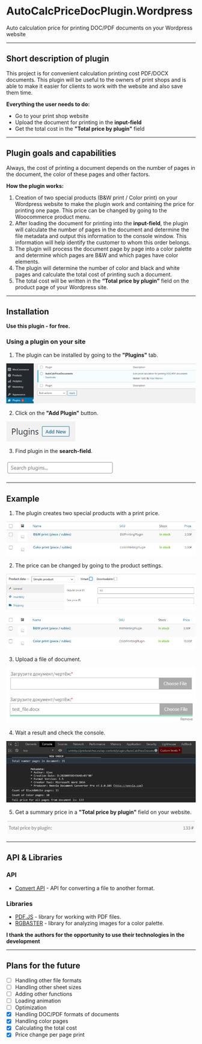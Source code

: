 # AutoCalcPriceDocPlugin.Wordpress
Auto calculation price for printing DOC/PDF documents on your Wordpress website  
____
## Short description of plugin
This project is for convenient calculation printing cost PDF/DOCX documents. This plugin will be useful to the owners of print shops and is able to make it easier for clients to work with the website and also save them time.

**Everything the user needs to do:**
* Go to your print shop website
* Upload the document for printing in the **input-field**
* Get the total cost in the **"Total price by plugin"** field
____
## Plugin goals and capabilities
Always, the cost of printing a document depends on the number of pages in the document, the color of these pages and other factors.

**How the plugin works:**
1. Creation of two special products (B&W print / Color print) on your Wordpress website to make the plugin work and containing the price for printing one page. This price can be changed by going to the Woocommerce product menu.
2. After loading the document for printing into the **input-field**, the plugin will calculate the number of pages in the document and determine the file metadata and output this information to the console window. This information will help identify the customer to whom this order belongs.
3. The plugin will process the document page by page into a color palette and determine which pages are B&W and which pages have color elements.
4. The plugin will determine the number of color and black and white pages and calculate the total cost of printing such a document.
5. The total cost will be written in the **“Total price by plugin”** field on the product page of your Wordpress site.
____
## Installation
**Use this plugin - for free.**
### Using a plugin on your site
1. The plugin can be installed by going to the **"Plugins"** tab.

![Plugin tab](https://github.com/neveleneves/AutoCalcPriceDocPlugin.Wordpress/blob/master/img/Plugins%20tab.PNG)

2. Click on the **"Add Plugin"** button.

![Add Plugin](https://github.com/neveleneves/AutoCalcPriceDocPlugin.Wordpress/blob/master/img/Add%20Plugins.PNG)

3. Find plugin in the **search-field**.

![Search plugin](https://github.com/neveleneves/AutoCalcPriceDocPlugin.Wordpress/blob/master/img/Search%20our%20plugin.PNG)
____
## Example
1. The plugin creates two special products with a print price.

![2 products](https://github.com/neveleneves/AutoCalcPriceDocPlugin.Wordpress/blob/master/img/Two%20products.PNG)

2. The price can be changed by going to the product settings.

![Change price](https://github.com/neveleneves/AutoCalcPriceDocPlugin.Wordpress/blob/master/img/Change%20price.PNG)

![Changed price](https://github.com/neveleneves/AutoCalcPriceDocPlugin.Wordpress/blob/master/img/Changed%20price.PNG)

3. Upload a file of document. 

![Input field](https://github.com/neveleneves/AutoCalcPriceDocPlugin.Wordpress/blob/master/img/Input%20field.PNG)
![Test](https://github.com/neveleneves/AutoCalcPriceDocPlugin.Wordpress/blob/master/img/Test%20file.PNG)

4. Wait a result and check the console.

![Console output](https://github.com/neveleneves/AutoCalcPriceDocPlugin.Wordpress/blob/master/img/Console%20output.PNG)

5. Get a summary price in a **"Total price by plugin"** field on your website.

![Summary](https://github.com/neveleneves/AutoCalcPriceDocPlugin.Wordpress/blob/master/img/Total%20by%20plugin.PNG)
____
## API & Libraries
### API
* [Convert API](https://www.convertapi.com/) - API for converting a file to another format.
### Libraries
* [PDF.JS](https://github.com/mozilla/pdf.js/) - library for working with PDF files.
* [RGBASTER](https://github.com/briangonzalez/rgbaster.js/) - library for analyzing images for a color palette.

**I thank the authors for the opportunity to use their technologies in the development**
____
## Plans for the future
- [ ] Handling other file formats
- [ ] Handling other sheet sizes
- [ ] Adding other functions
- [ ] Loading animation
- [ ] Optimization
- [X] Handling DOC/PDF formats of documents
- [X] Handling color pages
- [X] Calculating the total cost
- [X] Price change per page print
